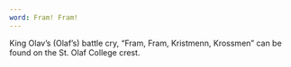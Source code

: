 ```yaml
---
word: Fram! Fram!
---
```


  King Olav’s (Olaf’s) battle cry, “Fram, Fram, Kristmenn, Krossmen” can be found on the St. Olaf College crest.
